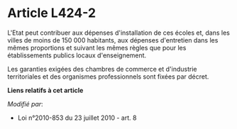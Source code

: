 # Article L424-2

L'Etat peut contribuer aux dépenses d'installation de ces écoles et, dans les villes de moins de 150 000 habitants, aux
dépenses d'entretien dans les mêmes proportions et suivant les mêmes règles que pour les établissements publics locaux
d'enseignement. 

Les garanties exigées des      chambres de commerce et d'industrie territoriales et des organismes professionnels sont fixées
par décret.

**Liens relatifs à cet article**

_Modifié par_:

  - Loi n°2010-853 du 23 juillet 2010 - art. 8
